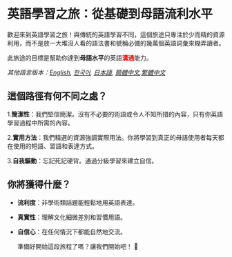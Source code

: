 # 英語學習之旅：從基礎到母語流利水平 

歡迎來到英語學習之旅！與傳統的英語學習不同，這個旅途只專注於少而精的資源利用，而不是放一大堆沒人看的語法書和號稱必備的幾萬個英語詞彙來糊弄讀者。

 此旅途的目標是幫助你達到**母語水平**的英語<strong style="color:red;">溝通</strong>能力。

 *其他語言版本：[English](README.md), [한국어](README.ko.md), [日本語](README.ja.md), [簡體中文](README.zh-cn.md),[繁體中文](README.zh-tw.md)*

##  這個路徑有何不同之處？

1.**簡潔性**：我們堅信簡潔。沒有不必要的術語或令人不知所措的內容，只有你英語學習過程中所需的內容。 

2.**實用方法**：我們精選的資源強調實際用法。你將學習到真正的母語使用者每天都在使用的短語、習語和表達方式。

3.**自我驅動**：忘記死記硬背。通過分級學習來建立自信。

##  你將獲得什麼？ 

- **流利度**：非學術類話題能輕鬆地用英語表達。

- **真實性**：理解文化細微差別和習慣用語。 

- **自信心**：在任何情況下都能自然地交流。 

  準備好開始這段旅程了嗎？讓我們開始吧！ 🌟